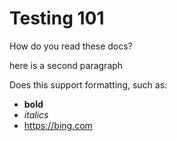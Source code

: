 # Testing 101

How do you read these docs?

here is a second paragraph

Does this support formatting, such as:

- **bold**
- _italics_
- <https://bing.com>
